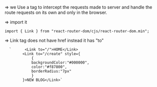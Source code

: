 
=> we Use a <Link> </Link> tag to intercept the requests made to server and handle the route requests on its own and only in the browser.

=> import it 

`import { Link } from "react-router-dom/cjs/react-router-dom.min";`

=> Link tag does not have href instead it has "to"

      `      <Link to="/">HOME</Link>
            <Link to="/create" style={
                {
                backgroundColor:"#000000",
                color:"#f87800",
                borderRadius:"7px"
                }
            }>NEW BLOG</Link>`
